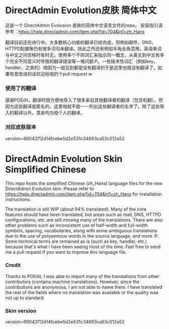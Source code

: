 # DirectAdmin Evolution皮肤 简体中文
这是一个 DirectAdmin Evolusion 皮肤的简体中文语言文件的repo。
安装指引请参考：https://help.directadmin.com/item.php?id=704&in1=zh_Hans

翻译目前还在进行中。大多数核心功能的翻译已经完成，但例如邮件，DNS，HTTPD配置等仍有很多词句未翻译。除此之外还有例如半角全角混用，英语单词与中文之间空格时有时无，使用多个不同词汇来指示同一概念，从英文到中文有多个完全不同意义时导致的翻译错误等一堆问题:P。一些技术性词汇（例如key，handler，之类的）咱因为一般见到都是没有翻译的于是这里也就没有翻译了。如果有意改进的话欢迎给咱扔个pull request w

### 使用了的翻译
感谢POEdit，翻译时很方便地导入了很多来自其他翻译者的翻译（包含机翻）。但因为这些翻译是匿名的，这里咱就不能一一列出这些翻译者的名字了。除了这些导入的翻译以外，其余均为咱个人的翻译。

### 对应皮肤版本
version=66042f12d14fcebe5d2e531c34893ca53c512a52

# DirectAdmin Evolution Skin Simplified Chinese
This repo hosts the simplified Chinese (zh_Hans) language files for the new DirectAdmin Evolution skin.
Please refer to https://help.directadmin.com/item.php?id=704&in1=zh_Hans for installation instructions.

The translation is still WIP (about 94% translated). Many of the core features should have been translated, but areas such as mail, DNS, HTTPD configurations, etc. are still missing many of the translations. There are also other problems such as inconsistent use of half-width and full-width symbols, spacing, vocabularies, along with some ambiguous translations due to the use of polysemous words in the source language, and more :P. Some technical terms are remained as is (such as key, handler, etc.) because that's what I have been seeing most of the time. Feel free to send me a pull request if you want to improve this language file.

### Credit
Thanks to POEdit, I was able to import many of the translations from other contributors (contains machine translations). However, since the contributions are anonymous, I am not able to name them. I have translated the rest of the fields where no translation was available or the quality was not up to standard.

### Skin version
version=66042f12d14fcebe5d2e531c34893ca53c512a52